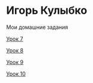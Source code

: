 # Игорь Кулыбко
Мои домашние задания 


[Урок 7](http://kulybych-web.github.io/lesson_7/ "Описание")

[Урок 8](http://kulybych-web.github.io/lesson_8/ "Описание")

[Урок 9](http://kulybych-web.github.io/lesson_9/ "Описание")

[Урок 10](http://kulybych-web.github.io/lesson_10/ "Описание")






